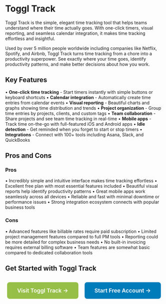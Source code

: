 # Toggl Track

Toggl Track is the simple, elegant time tracking tool that helps teams understand where their time actually goes. With one-click timers, visual reporting, and seamless calendar integration, it makes time tracking effortless and insightful.

Used by over 5 million people worldwide including companies like Netflix, Spotify, and Airbnb, Toggl Track turns time tracking from a chore into a productivity superpower. See exactly where your time goes, identify productivity patterns, and make better decisions about how you work.

## Key Features

• **One-click time tracking** - Start timers instantly with simple buttons or keyboard shortcuts
• **Calendar integration** - Automatically create time entries from calendar events
• **Visual reporting** - Beautiful charts and graphs showing time distribution and trends
• **Project organization** - Group time entries by projects, clients, and custom tags
• **Team collaboration** - Share projects and see team time tracking in real-time
• **Mobile apps** - Track time on-the-go with full-featured iOS and Android apps
• **Idle detection** - Get reminded when you forget to start or stop timers
• **Integrations** - Connect with 100+ tools including Asana, Slack, and QuickBooks

## Pros and Cons

### Pros
• Incredibly simple and intuitive interface makes time tracking effortless
• Excellent free plan with most essential features included
• Beautiful visual reports help identify productivity patterns
• Great mobile apps work seamlessly across all devices
• Reliable and fast with minimal downtime or performance issues
• Strong integration ecosystem connects with popular business tools

### Cons
• Advanced features like billable rates require paid subscription
• Limited project management features compared to full PM tools
• Reporting could be more detailed for complex business needs
• No built-in invoicing requires external billing software
• Team features are somewhat basic compared to dedicated collaboration tools

## Get Started with Toggl Track

<div style="text-align: center; margin: 2rem 0;">
  <a href="https://toggl.com" target="_blank" rel="noopener noreferrer" style="display: inline-block; background: #96BF47; color: white; padding: 1rem 2rem; text-decoration: none; border-radius: 8px; font-weight: 600; font-size: 1.1rem; margin-right: 1rem;">Visit Toggl Track →</a>
  <a href="https://toggl.com/signup" target="_blank" rel="noopener noreferrer" style="display: inline-block; background: #007cba; color: white; padding: 1rem 2rem; text-decoration: none; border-radius: 8px; font-weight: 600; font-size: 1.1rem;">Start Free Account →</a>
</div>